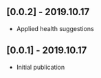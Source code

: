 ## [0.0.2] - 2019.10.17

* Applied health suggestions

## [0.0.1] - 2019.10.17

* Initial publication
